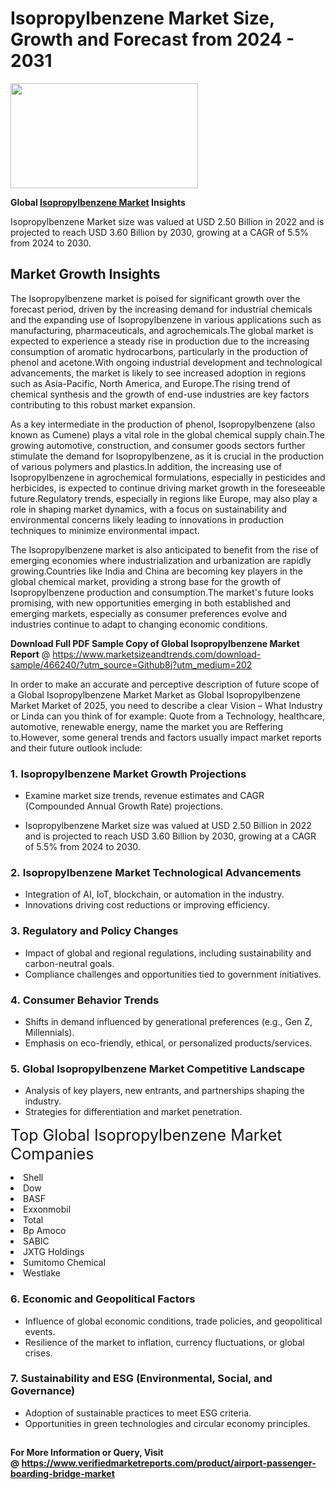 <H1>Isopropylbenzene Market Size, Growth and Forecast from 2024 - 2031</H1><img class="aligncenter size-medium wp-image-584254" src="https://thirdeyenews.in/wp-content/uploads/2024/09/Global-Market-Research-300x168.jpeg" alt="" width="300" height="168" /><p><strong>Global&nbsp;<a href="https://www.marketsizeandtrends.com/download-sample/466240/?utm_source=Github8j?utm_medium=202">Isopropylbenzene Market</a> Insights</strong></p><p>Isopropylbenzene Market size was valued at USD 2.50 Billion in 2022 and is projected to reach USD 3.60 Billion by 2030, growing at a CAGR of 5.5% from 2024 to 2030.</p><p><h2>Market Growth Insights</h2> <p>The Isopropylbenzene market is poised for significant growth over the forecast period, driven by the increasing demand for industrial chemicals and the expanding use of Isopropylbenzene in various applications such as manufacturing, pharmaceuticals, and agrochemicals.The global market is expected to experience a steady rise in production due to the increasing consumption of aromatic hydrocarbons, particularly in the production of phenol and acetone.With ongoing industrial development and technological advancements, the market is likely to see increased adoption in regions such as Asia-Pacific, North America, and Europe.The rising trend of chemical synthesis and the growth of end-use industries are key factors contributing to this robust market expansion.</p> <p>As a key intermediate in the production of phenol, Isopropylbenzene (also known as Cumene) plays a vital role in the global chemical supply chain.The growing automotive, construction, and consumer goods sectors further stimulate the demand for Isopropylbenzene, as it is crucial in the production of various polymers and plastics.In addition, the increasing use of Isopropylbenzene in agrochemical formulations, especially in pesticides and herbicides, is expected to continue driving market growth in the foreseeable future.Regulatory trends, especially in regions like Europe, may also play a role in shaping market dynamics, with a focus on sustainability and environmental concerns likely leading to innovations in production techniques to minimize environmental impact.<p>The Isopropylbenzene market is also anticipated to benefit from the rise of emerging economies where industrialization and urbanization are rapidly growing.Countries like India and China are becoming key players in the global chemical market, providing a strong base for the growth of Isopropylbenzene production and consumption.The market's future looks promising, with new opportunities emerging in both established and emerging markets, especially as consumer preferences evolve and industries continue to adapt to changing economic conditions.</p> <p><span class=""><strong>Download Full PDF Sample Copy of Global Isopropylbenzene Market Report</strong> @ <a href="https://www.marketsizeandtrends.com/download-sample/466240/?utm_source=Github8j?utm_medium=202" target="_blank">https://www.marketsizeandtrends.com/download-sample/466240/?utm_source=Github8j?utm_medium=202</a></span></p><p>In order to make an accurate and perceptive description of future scope of a Global&nbsp;Isopropylbenzene Market Market as Global&nbsp;Isopropylbenzene Market Market of 2025, you need to describe a clear Vision &ndash; What Industry or Linda can you think of for example: Quote from a Technology, healthcare, automotive, renewable energy, name the market you are Reffering to.However, some general trends and factors usually impact market reports and their future outlook include:</p><h3>1.&nbsp;<strong>Isopropylbenzene Market Growth Projections</strong></h3><ul><li>Examine market size trends, revenue estimates and CAGR (Compounded Annual Growth Rate) projections.</li><li><p>Isopropylbenzene Market size was valued at USD 2.50 Billion in 2022 and is projected to reach USD 3.60 Billion by 2030, growing at a CAGR of 5.5% from 2024 to 2030.</p></li></ul><h3>2.&nbsp;<strong>Isopropylbenzene Market Technological Advancements</strong></h3><ul><li>Integration of AI, IoT, blockchain, or automation in the industry.</li><li>Innovations driving cost reductions or improving efficiency.</li></ul><h3>3.&nbsp;<strong>Regulatory and Policy Changes</strong></h3><ul><li>Impact of global and regional regulations, including sustainability and carbon-neutral goals.</li><li>Compliance challenges and opportunities tied to government initiatives.</li></ul><h3>4.&nbsp;<strong>Consumer Behavior Trends</strong></h3><ul><li>Shifts in demand influenced by generational preferences (e.g., Gen Z, Millennials).</li><li>Emphasis on eco-friendly, ethical, or personalized products/services.</li></ul><h3>5.&nbsp;<strong>Global Isopropylbenzene Market Competitive Landscape</strong></h3><ul><li>Analysis of key players, new entrants, and partnerships shaping the industry.</li><li>Strategies for differentiation and market penetration.</li></ul><p data-pm-slice="1 1 []"><span style="color: inherit; font-family: inherit; font-size: 25px;">Top Global Isopropylbenzene Market Companies</span></p><div class="" data-test-id=""><p><li>Shell</li><li> Dow</li><li> BASF</li><li> Exxonmobil</li><li> Total</li><li> Bp Amoco</li><li> SABIC</li><li> JXTG Holdings</li><li> Sumitomo Chemical</li><li> Westlake</li></p></div><h3>6.&nbsp;<strong>Economic and Geopolitical Factors</strong></h3><ul><li>Influence of global economic conditions, trade policies, and geopolitical events.</li><li>Resilience of the market to inflation, currency fluctuations, or global crises.</li></ul><h3>7.&nbsp;<strong>Sustainability and ESG (Environmental, Social, and Governance)</strong></h3><ul><li>Adoption of sustainable practices to meet ESG criteria.</li><li>Opportunities in green technologies and circular economy principles.</li></ul><h2><strong style="font-size: 14px;">For More Information or Query, Visit @&nbsp;</strong><a style="background-color: #ffffff; font-size: 14px;" href="https://www.marketsizeandtrends.com/report/isopropylbenzene-market/" target="_blank">https://www.verifiedmarketreports.com/product/airport-passenger-boarding-bridge-market</a></h2>